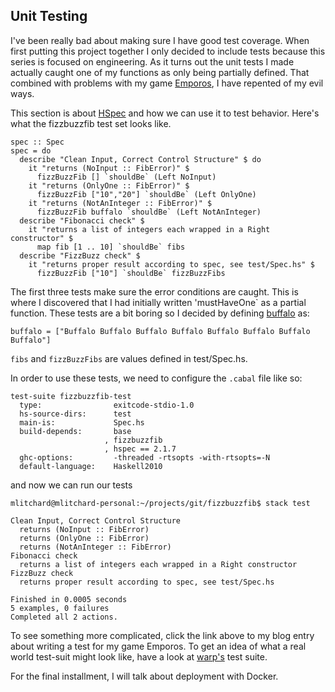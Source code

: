 ## Unit Testing

I've been really bad about making sure I have good test coverage. When first
putting this project together I only decided to include tests because this
series is focused on engineering. As it turns out the unit tests I made
actually caught one of my functions as only being partially defined.
That combined with problems with my game
[Emporos](/blog/2015/11/momentio-testing), I have repented of my evil ways.

This section is about [HSpec](http://hspec.github.io/writing-specs.html) and how we can use it to test behavior. Here's what the fizzbuzzfib test set looks like.

    spec :: Spec
    spec = do
      describe "Clean Input, Correct Control Structure" $ do
        it "returns (NoInput :: FibError)" $
          fizzBuzzFib [] `shouldBe` (Left NoInput)
        it "returns (OnlyOne :: FibError)" $
          fizzBuzzFib ["10","20"] `shouldBe` (Left OnlyOne)
        it "returns (NotAnInteger :: FibError)" $
          fizzBuzzFib buffalo `shouldBe` (Left NotAnInteger)
      describe "Fibonacci check" $
        it "returns a list of integers each wrapped in a Right constructor" $
          map fib [1 .. 10] `shouldBe` fibs
      describe "FizzBuzz check" $
        it "returns proper result according to spec, see test/Spec.hs" $
          fizzBuzzFib ["10"] `shouldBe` fizzBuzzFibs

The first three tests make sure the error conditions are caught. This is where I discovered that I had initially written 'mustHaveOne` as a partial function. 
These tests are a bit boring so I decided by defining [buffalo](https://simple.wikipedia.org/wiki/Buffalo_buffalo_Buffalo_buffalo_buffalo_buffalo_Buffalo_buffalo) as:

`buffalo = ["Buffalo Buffalo Buffalo Buffalo Buffalo Buffalo Buffalo Buffalo"]`

`fibs` and `fizzBuzzFibs` are values defined in test/Spec.hs.

In order to use these tests, we need to configure the `.cabal` file like so:

    test-suite fizzbuzzfib-test
      type:                exitcode-stdio-1.0
      hs-source-dirs:      test
      main-is:             Spec.hs
      build-depends:       base
                         , fizzbuzzfib
                         , hspec == 2.1.7
      ghc-options:         -threaded -rtsopts -with-rtsopts=-N
      default-language:    Haskell2010

and now we can run our tests

`mlitchard@mlitchard-personal:~/projects/git/fizzbuzzfib$ stack test`

<snip>

    Clean Input, Correct Control Structure
      returns (NoInput :: FibError)
      returns (OnlyOne :: FibError)
      returns (NotAnInteger :: FibError)
    Fibonacci check
      returns a list of integers each wrapped in a Right constructor
    FizzBuzz check
      returns proper result according to spec, see test/Spec.hs

    Finished in 0.0005 seconds
    5 examples, 0 failures
    Completed all 2 actions.

To see something more complicated, click the link above to my blog entry about writing a test for my game Emporos. To get an idea of what a real world test-suit might look like, have a look at [warp's](https://github.com/yesodweb/wai/blob/master/warp/test/RunSpec.hs) test suite.

For the final installment, I will talk about deployment with Docker.
